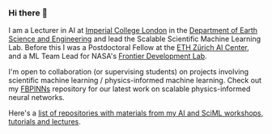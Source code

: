### Hi there 👋

I am a Lecturer in AI at [Imperial College London](https://www.imperial.ac.uk/) in the [Department of Earth Science and Engineering](https://www.imperial.ac.uk/earth-science/) and lead the Scalable Scientific Machine Learning Lab. Before this I was a Postdoctoral Fellow at the [ETH Zürich AI Center](https://ai.ethz.ch/), and a ML Team Lead for NASA's [Frontier Development Lab](https://frontierdevelopmentlab.org/).

I'm open to collaboration (or supervising students) on projects involving scientific machine learning / physics-informed machine learning. Check out my [FBPINNs](https://github.com/benmoseley/FBPINNs) repository for our latest work on scalable physics-informed neural networks.

Here's a [list of repositories with materials from my AI and SciML workshops, tutorials and lectures](https://github.com/stars/benmoseley/lists/sciml-workshops-lectures).

<!--
**benmoseley/benmoseley** is a ✨ _special_ ✨ repository because its `README.md` (this file) appears on your GitHub profile.

Here are some ideas to get you started:

- 🔭 I’m currently working on ...
- 🌱 I’m currently learning ...
- 👯 I’m looking to collaborate on ...
- 🤔 I’m looking for help with ...
- 💬 Ask me about ...
- 📫 How to reach me: ...
- 😄 Pronouns: ...
- ⚡ Fun fact: ...
-->
